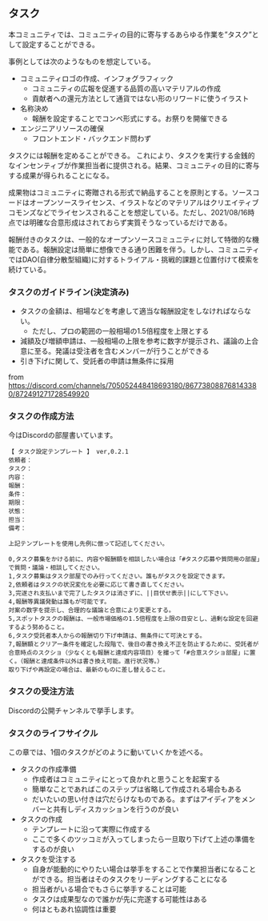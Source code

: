 
## タスク

本コミュニティでは、コミュニティの目的に寄与するあらゆる作業を”タスク”として設定することができる。

事例としては次のようなものを想定している。

 - コミュニティロゴの作成、インフォグラフィック
	 - コミュニティの広報を促進する品質の高いマテリアルの作成
	 - 貢献者への還元方法として通貨ではない形のリワードに使うイラスト
 - 名称決め
	 - 報酬を設定することでコンペ形式にする。お祭りを開催できる
- エンジニアリソースの確保
	- フロントエンド・バックエンド問わず

タスクには報酬を定めることができる。
これにより、タスクを実行する金銭的なインセンティブが作業担当者に提供される。結果、コミュニティの目的に寄与する成果が得られることになる。

成果物はコミュニティに寄贈される形式で納品することを原則とする。ソースコードはオープンソースライセンス、イラストなどのマテリアルはクリエイティブコモンズなどでライセンスされることを想定している。ただし、2021/08/16時点では明確な合意形成はされておらず実質そうなっているだけである。

報酬付きのタスクは、一般的なオープンソースコミュニティに対して特徴的な機能である。報酬設定は簡単に想像できる通り困難を伴う。しかし、コミュニティではDAO(自律分散型組織)に対するトライアル・挑戦的課題と位置付けて模索を続けている。


### タスクのガイドライン(決定済み)

- タスクの金額は、相場などを考慮して適当な報酬設定をしなければならない。  
	- ただし、プロの範囲の一般相場の1.5倍程度を上限とする
- 減額及び増額申請は、一般相場の上限を参考に数字が提示され、議論の上合意に至る。発議は受注者を含むメンバーが行うことができる
- 引き下げに関して、受託者の申請は無条件に採用

from https://discord.com/channels/705052448418693180/867738088768143380/872491271728549920

### タスクの作成方法

今はDiscordの部屋書いています。

```
【 タスク設定テンプレート 】 ver,0.2.1
依頼者： 
タスク：
内容：
報酬：
条件：
期限：
状態：
担当：
備考：

上記テンプレートを使用し先例に倣って記述してください。

0,タスク募集をかける前に、内容や報酬額を相談したい場合は「#タスク応募や質問用の部屋」で質問・議論・相談してください。
1,タスク募集はタスク部屋でのみ行ってください。誰もがタスクを設定できます。
2,依頼者はタスクの状況変化を必要に応じて書き直してください。
3,完遂され支払いまで完了したタスクは消さずに、||目伏せ表示||にして下さい。
4,報酬等異議発動は誰もが可能です。
対案の数字を提示し、合理的な議論と合意により変更とする。
5,スポットタスクの報酬は、一般市場価格の1.5倍程度を上限の目安とし、過剰な設定を回避するよう努めること。
6,タスク受託者本人からの報酬切り下げ申請は、無条件にて可決とする。
7,報酬額とクリアー条件を確定した段階で、後日の書き換え不正を防止するために、受託者が合意時点のスクショ（少なくとも報酬と達成内容項目）を撮って「#合意スクショ部屋」に置く。（報酬と達成条件以外は書き換え可能。進行状況等。）
取り下げや再設定の場合は、最新のものに差し替えること。
```

### タスクの受注方法

Discordの公開チャンネルで挙手します。

### タスクのライフサイクル

この章では、1個のタスクがどのように動いていくかを述べる。

- タスクの作成準備
	- 作成者はコミュニティにとって良かれと思うことを起案する
	- 簡単なことであればこのステップは省略して作成される場合もある
	- だいたいの思い付きは穴だらけなものである。まずはアイディアをメンバーと共有しディスカッションを行うのが良い
- タスクの作成
	- テンプレートに沿って実際に作成する
	- ここで多くのツッコミが入ってしまったら一旦取り下げて上述の準備をするのが良い
- タスクを受注する
	- 自身が能動的にやりたい場合は挙手をすることで作業担当者になることができる。担当者はそのタスクをリーディングすることになる
	- 担当者がいる場合でもさらに挙手することは可能
	- タスクは成果型なので誰かが先に完遂する可能性はある
	- 何はともあれ協調性は重要
